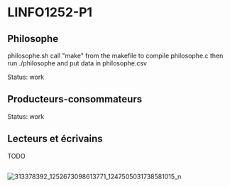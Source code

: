 # LINFO1252-P1
## Philosophe
philosophe.sh  call "make" from the makefile to compile philosophe.c then run ./philosophe and put data in philosophe.csv

Status: work

## Producteurs-consommateurs
Status: work

## Lecteurs et écrivains
TODO

## 
![313378392_1252673098613771_1247505031738581015_n](https://user-images.githubusercontent.com/74991568/205451738-78bba9e2-dc9d-4930-87e2-504a9adcfffb.jpg)
